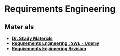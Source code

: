 # Requirements Engineering

## Materials

- [**Dr. Shady Materials**](https://drive.google.com/drive/folders/1soo1lDQSHgq-sLBB9eqfO881RIDc4Sch)
- [**Requirements Engineering : SWE - Udemy**](https://www.udemy.com/course-dashboard-redirect/?course_id=4400286)
- [**Requirements Engineering Revision**](https://www.studocu.com/en-ie/document/cork-institute-of-technology/requirements-engineering/requirements-engineering-cheat-sheet/3241225)

